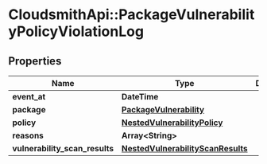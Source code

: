 # CloudsmithApi::PackageVulnerabilityPolicyViolationLog

## Properties
Name | Type | Description | Notes
------------ | ------------- | ------------- | -------------
**event_at** | **DateTime** |  | [optional] 
**package** | [**PackageVulnerability**](PackageVulnerability.md) |  | 
**policy** | [**NestedVulnerabilityPolicy**](NestedVulnerabilityPolicy.md) |  | 
**reasons** | **Array&lt;String&gt;** |  | 
**vulnerability_scan_results** | [**NestedVulnerabilityScanResults**](NestedVulnerabilityScanResults.md) |  | 


